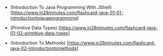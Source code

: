 
- (Introduction To Java Programming With JShell)[https://www.in28minutes.com/flashcard-java-01-01-introductiontojavaprogramming]

- (Primitive Data Types) [https://www.in28minutes.com/flashcard-java-01-02-primitive-data-types]

- (Introduction To Methods) [https://www.in28minutes.com/flashcard-java-02-introductiontomethods]